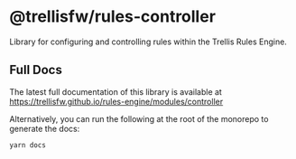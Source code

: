 # @trellisfw/rules-controller

Library for configuring and controlling rules within
the Trellis Rules Engine.

## Full Docs

The latest full documentation of this library is available at
https://trellisfw.github.io/rules-engine/modules/controller

Alternatively, you can run the following at the root of the monorepo
to generate the docs:

```
yarn docs
```
